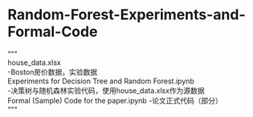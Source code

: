 # Random-Forest-Experiments-and-Formal-Code
"""  
house_data.xlsx  
-Boston房价数据，实验数据  
Experiments for Decision Tree and Random Forest.ipynb  
-决策树与随机森林实验代码，使用house_data.xlsx作为源数据  
Formal (Sample) Code for the paper.ipynb  -论文正式代码（部分）  
"""  
